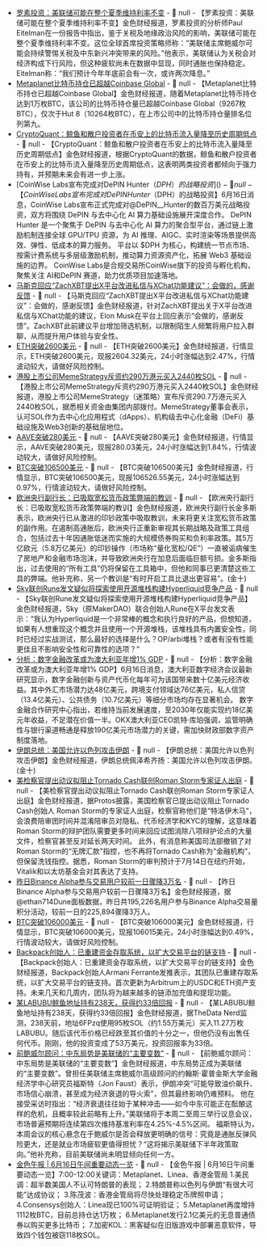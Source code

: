 - [罗素投资：美联储可能在整个夏季维持利率不变]() - 📰 null - 【罗素投资：美联储可能在整个夏季维持利率不变】金色财经报道，罗素投资的分析师Paul Eitelman在一份报告中指出，鉴于关税及地缘政治风险的影响，美联储可能在整个夏季维持利率不变。这位全球首席投资策略师称：“美联储主席鲍威尔可能会持续警惕关税及中东新兴冲突带来的风险。”他表示，美联储认为关税会对经济构成下行风险，但这种疲软尚未在数据中显现，同时通胀也保持稳定。Eitelman称：“我们预计今年年底前会有一次，或许两次降息。”
- [Metaplanet比特币持仓已超越Coinbase Global](https://x.com/cryptounfolded/status/1934484418854359122) - 📰 null - 【Metaplanet比特币持仓已超越Coinbase Global】金色财经报道，随着Metaplanet比特币持仓达到1万枚BTC，该公司的比特币持仓量已超越Coinbase Global（9267枚BTC），仅次于Hut 8（10264枚BTC），在上市公司中的比特币持仓量排名位列第九。
- [CryptoQuant：鲸鱼和散户投资者在币安上的比特币流入量降至历史周期低点](https://x.com/Cointelegraph/status/1934491303154217166) - 📰 null - 【CryptoQuant：鲸鱼和散户投资者在币安上的比特币流入量降至历史周期低点】金色财经报道，根据CryptoQuant的数据，鲸鱼和散户投资者在币安上的比特币流入量降至历史周期低点，这表明两类投资者都倾向于强力持有，并预期未来会有进一步上涨。
- [CoinWise Labs宣布完成对DePIN Hunter（$DPH）的战略投资]() - 📰 null - 【CoinWise Labs宣布完成对DePIN Hunter（$DPH）的战略投资】6月16日消息，CoinWise Labs宣布正式完成对@DePIN__Hunter的数百万美元战略投资，双方将围绕 DePIN 与去中心化 AI 算力基础设施展开深度合作。 
DePIN Hunter 是一个聚焦于 DePIN 与去中心化 AI 算力的聚合型平台，通过链上激励机制连接全球 GPU/TPU 资源，为 AI 推理、AIGC、实时渲染等场景提供高效、弹性、低成本的算力服务。 
平台以 $DPH 为核心，构建统一节点市场、按需计费系统与多层级激励机制，推动算力资源资产化，拓展 Web3 基础设施的边界。 
CoinWise Labs是合规交易所CoinWise旗下的投资与孵化机构，聚焦关注 AI和DePIN 赛道，助力优质项目加速落地。
- [马斯克回应“ZachXBT提出X平台改进私信与XChat功能建议”：会做的，感谢反馈]() - 📰 null - 【马斯克回应“ZachXBT提出X平台改进私信与XChat功能建议”：会做的，感谢反馈】金色财经报道，针对ZachXBT提出关于X平台改进私信与XChat功能的建议，Elon Musk在平台上回应表示“会做的，感谢反馈”。ZachXBT此前建议平台增加筛选机制，以限制陌生人频繁将用户拉入群聊，从而提升用户体验与安全性。
- [ETH突破2600美元]() - 📰 null - 【ETH突破2600美元】金色财经报道，行情显示，ETH突破2600美元，现报2604.32美元，24小时涨幅达到2.47%，行情波动较大，请做好风险控制。
- [港股上市公司MemeStrategy斥资约290万港元买入2440枚SOL](https://finance.mingpao.com/fin/instantf/20250616/1750048733828) - 📰 null - 【港股上市公司MemeStrategy斥资约290万港元买入2440枚SOL】金色财经报道，港股上市公司MemeStrategy（迷策略）宣布斥资290.7万港元买入2440枚SOL，据悉相关资金由集团内部拨付。MemeStrategy董事会表示，认可SOL作为去中心化应用程式（dApps）、机构级去中心化金融（DeFi）基础设施及Web3创新的基础层地位。
- [AAVE突破280美元]() - 📰 null - 【AAVE突破280美元】金色财经报道，行情显示，AAVE突破280美元，现报280.03美元，24小时涨幅达到1.84%，行情波动较大，请做好风险控制。
- [BTC突破106500美元]() - 📰 null - 【BTC突破106500美元】金色财经报道，行情显示，BTC突破106500美元，现报106526.55美元，24小时涨幅达到0.97%，行情波动较大，请做好风险控制。
- [欧洲央行副行长：已吸取宽松货币政策弊端的教训]() - 📰 null - 【欧洲央行副行长：已吸取宽松货币政策弊端的教训】金色财经报道，欧洲央行副行长金多斯表示，欧洲央行已从激进的印钞政策中吸取教训，未来将更关注宽松货币政策的副作用。在遏制高通胀后，欧洲央行正重新审视其长期战略及政策工具组合，包括过去十年因通胀低迷而实施的大规模债券购买和负利率政策。其5万亿欧元（5.8万亿美元）的印钞操作（市场称“量化宽松/QE”）一直被诟病催生了房地产和金融市场泡沫，并导致欧洲央行在加息后面临巨额亏损。金多斯指出，过去使用的“所有工具”仍将保留在工具箱中，但他和同事已更清楚这些工具的弊端。他补充称，另一个教训是“有时开启工具比退出更容易”。(金十)
- [Sky联创Rune发文疑似将探索使用开源堆栈构建Hyperliquid竞争产品](https://x.com/RuneKek/status/1934413699063730592) - 📰 null - 【Sky联创Rune发文疑似将探索使用开源堆栈构建Hyperliquid竞争产品】金色财经报道，Sky（原MakerDAO）联合创始人Rune在X平台发文表示：“我认为Hyperliquid是一个非常棒的概念和执行良好的产品，但想知道，如果有人想重现这个概念并且使用一个开源堆栈，该堆栈具有内置安全性，同时已经过实战测试，那么最好的选择是什么？OP/arbi堆栈？或者有没有性能更佳且不影响安全性和可靠性的选项？”
- [分析：数字金融改革或为澳大利亚年增1% GDP​](https://decrypt.co/325307/digital-finance-reform-billions-australia-new-research-shows) - 📰 null - 【分析：数字金融改革或为澳大利亚年增1% GDP​】6月16日消息，澳大利亚数字经济会议最新研究显示，数字金融创新与资产代币化每年可为该国带来数十亿美元经济收益。其中外汇市场潜力达48亿美元，跨境支付领域达76亿美元，私人信贷（13.4亿美元）、公共债务（10.7亿美元）等细分市场均存在显著机会。 
数字金融合作研究中心指出，若维持当前发展速度，至2030年仅能实现约18亿美元年收益，不足潜在价值一半。OKX澳大利亚CEO凯特·库珀强调，监管明确性与银行渠道畅通是释放190亿美元市场潜力的关键，需加快财政部数字资产制度落地。
- [伊朗总统：美国允许以色列攻击伊朗]() - 📰 null - 【伊朗总统：美国允许以色列攻击伊朗】金色财经报道，伊朗总统佩泽希齐扬：美国允许以色列攻击伊朗。(金十)
- [美检察官提出动议拟阻止Tornado Cash联创Roman Storm专家证人出庭](https://x.com/Protos/status/1934317898060673357) - 📰 null - 【美检察官提出动议拟阻止Tornado Cash联创Roman Storm专家证人出庭】金色财经报道，据Protos披露，美国检察官已提出动议阻止Tornado Cash创始人 Roman Storm的专家证人出庭，检察官称他们是“特洛伊木马”，会浪费陪审团时间并混淆陪审员对隐私、代币经济学和KYC的理解，这意味着Roman Storm的辩护团队需要更多时间来回应试图消除八项辩护论点的大量文件，检察官甚至反对延长两天时间。 
此外，有消息称美国司法部撤销了对Roman Storm的“无牌汇款”指控，也不再将Tornado Cash称为“金融机构”，但保留洗钱指控。据悉，Roman Storm的审判预计于7月14日在纽约开始，Vitalik和以太坊基金会对其表达了支持。
- [昨日Binance Alpha参与交易用户较前一日骤降3万名]() - 📰 null - 【昨日Binance Alpha参与交易用户较前一日骤降3万名】金色财经报道，据@ethan714Dune面板数据，昨日共195,226名用户参与Binance Alpha交易量积分活动，较前一日的225,894骤降3万人。
- [BTC突破106000美元]() - 📰 null - 【BTC突破106000美元】金色财经报道，行情显示，BTC突破106000美元，现报106015美元，24小时涨幅达到0.49%，行情波动较大，请做好风险控制。
- [Backpack创始人：已重建资金存取系统，以扩大交易平台的链支持](https://x.com/armaniferrante/status/1934460694449271161) - 📰 null - 【Backpack创始人：已重建资金存取系统，以扩大交易平台的链支持】金色财经报道，Backpack创始人Armani Ferrante发推表示，其团队已重建存取系统，以扩大交易平台的链支持。首次更新为Arbitrum上的USDC和ETH资产支持。未来几天和几周内，团队将为越来越多的链添加充值和提现功能。
- [某LABUBU鲸鱼地址持有238天，获得约33倍回报](https://x.com/OnchainDataNerd/status/1934461706811666505) - 📰 null - 【某LABUBU鲸鱼地址持有238天，获得约33倍回报】金色财经报道，据TheData Nerd监测，238天前，地址6FPzq使用95枚SOL（约1.55万美元）买入11.27万枚LABUBU。随后该代币价格已经跌至其价值的十分之一，但他仍没有出售任 何代币。刚刚，他的投资变成了53万美元，投资回报率为33倍。
- [前鲍威尔顾问：中东局势是美联储的“主要变数”](https://xnews.jin10.com/details/180481) - 📰 null - 【前鲍威尔顾问：中东局势是美联储的“主要变数”】金色财经报道，中东局势正成为美联储的“主要变数”。曾担任美联储主席鲍威尔高级顾问的约翰斯·霍普金斯大学金融经济学中心研究员福斯特（Jon Faust）表示，伊朗冲突“可能导致油价飙升、市场信心崩溃，甚至成为经济衰退的导火索”，但其最终影响仍难预料。 
他在接受采访时指出：“经济衰退往往始于某种冲击——如今中东可能正在酝酿这样的危机，且概率较此前略有上升。”美联储将于本周二至周三举行议息会议，市场普遍预期将连续第四次维持基准利率在4.25%-4.5%区间。 
福斯特认为，本周会议的核心悬念在于鲍威尔是否会释放更明确的信号：究竟是通胀反弹风险更大，还是就业市场疲软更值得担忧？“这将揭示美联储下半年政策取向。”他补充称，目前美联储尚未明显倾向任何一方。
- [金色午报 | 6月16日午间重要动态一览]() - 📰 null - 【金色午报 | 6月16日午间重要动态一览】7:00-12:00关键词：Metaplanet、Linea、香港金管局 
1.美民调：超半数美国人不认可特朗普的表现； 
2.特朗普称以色列与伊朗“有很大可能”达成协议； 
3.陈茂波：香港金管局将尽快处理稳定币牌照申请； 
4.Consensys创始人：Linea现已100%可证明验证； 
5.Metaplanet再度增持1112枚BTC，目前总持仓达1万枚； 
6.Metaplanet发行2.1亿美元的无息普通债券以购买更多比特币； 
7.加密KOL：黑客疑似在旧版游戏中部署恶意软件，导致四个钱包被窃118枚SOL。
